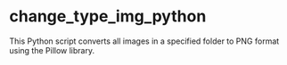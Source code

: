 # change_type_img_python
This Python script converts all images in a specified folder to PNG format using the Pillow library.
